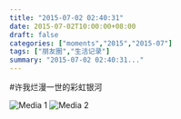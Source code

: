 ```yaml
---
title: "2015-07-02 02:40:31"
date: 2015-07-02T10:00:00+08:00
draft: false
categories: ["moments","2015","2015-07"]
tags: ["朋友圈","生活记录"]
summary: "2015-07-02 02:40:31..."
---
```


#许我烂漫一世的彩虹银河

![Media 1](/Moments/photos/2015-07-02/201507020240310.jpg)
![Media 2](/Moments/photos/2015-07-02/201507020240311.jpg)

